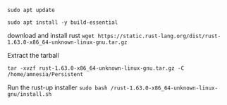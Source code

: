 `sudo apt update`

`sudo apt install -y build-essential`

download and install rust
`wget https://static.rust-lang.org/dist/rust-1.63.0-x86_64-unknown-linux-gnu.tar.gz`

Extract the tarball

`tar -xvzf rust-1.63.0-x86_64-unknown-linux-gnu.tar.gz -C /home/amnesia/Persistent`

Run the rust-up installer
`sudo bash /rust-1.63.0-x86_64-unknown-linux-gnu/install.sh`

